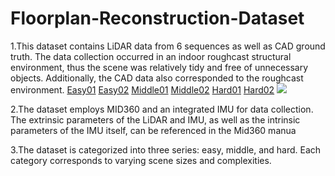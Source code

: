  Floorplan-Reconstruction-Dataset
 ====
1.This dataset contains LiDAR data from 6 sequences as well as CAD ground truth. The data collection occurred in an indoor roughcast structural environment, thus the scene was relatively tidy and free of unnecessary objects. Additionally, the CAD data also corresponded to the  roughcast environment.
[Easy01](https://1drv.ms/f/s!Aq1AwkbPOmhdgh8oLfpdxUYv-abp?e=RdH7ZQ)
[Easy02](https://1drv.ms/f/s!Aq1AwkbPOmhdgiCm5oiqY8Q-dXB1?e=MHVW55)
[Middle01](https://1drv.ms/f/s!Aq1AwkbPOmhdgiGqWpNlWRcW3lZh?e=johF3g)
[Middle02](https://1drv.ms/f/s!Aq1AwkbPOmhdgiKT_8KN6SVku06k?e=spGc7p)
[Hard01](https://1drv.ms/f/s!Aq1AwkbPOmhdgiNJgvaczzTptBN4?e=cxJ6c8)
[Hard02](https://1drv.ms/f/s!Aq1AwkbPOmhdgiQie22ijL14MVpa?e=q7iiQd)
![]( https://1drv.ms/i/s!Aq1AwkbPOmhdgiWBF4tydToo04Mg?e=rbNeBM) 

2.The dataset employs MID360 and an integrated IMU for data collection. The extrinsic parameters of the LiDAR and IMU, as well as the intrinsic parameters of the IMU itself, can be referenced in the Mid360 manua


3.The dataset is categorized into three series: easy, middle, and hard. Each category corresponds to varying scene sizes and complexities.

